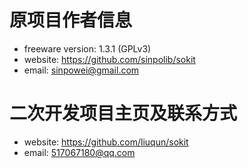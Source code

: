 # 原项目作者信息
 - freeware version: 1.3.1 (GPLv3)
 - website: https://github.com/sinpolib/sokit
 - email: sinpowei@gmail.com

# 二次开发项目主页及联系方式
 - website: https://github.com/liuqun/sokit
 - email: 517067180@qq.com
